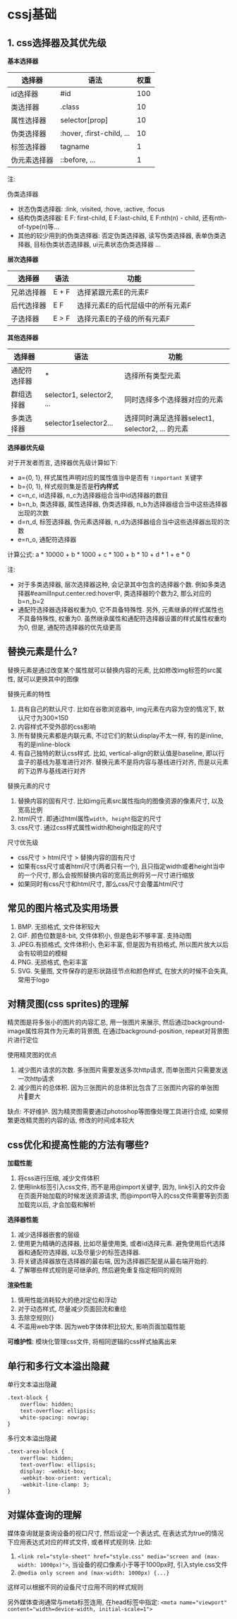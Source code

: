# cssj基础

## 1. css选择器及其优先级

**基本选择器**

| 选择器  | 语法   | 权重   |
|-------------- | -------------- | -------------- |
|  id选择器   | #id| 100  |
| 类选择器 | .class | 10 |
| 属性选择器 | selector[prop] | 10 |
| 伪类选择器 | :hover, :first-child, ... | 10 |
| 标签选择器 | tagname | 1 |
| 伪元素选择器 | ::before, ... | 1 |

注: 

伪类选择器

- 状态伪类选择器: :link, :visited, :hove, :active, :focus 
- 结构伪类选择器: E F: first-child, E F:last-child, E F:nth(n) - child, 还有nth-of-type(n)等...
- 其他的较少用到的伪类选择器: 否定伪类选择器, 读写伪类选择器, 表单伪类选择器, 目标伪类状态选择器, ui元素状态伪类选择器 ...

**层次选择器**

| 选择器 | 语法 | 功能 | 
|--- |--- |--- | 
| 兄弟选择器 | E + F | 选择紧跟元素E的元素F
| 后代选择器 | E F | 选择元素E的后代层级中的所有元素F
| 子选择器 | E > F | 选择元素E的子级的所有元素F

**其他选择器**

| 选择器 | 语法 | 功能 |
|--- |--- |--- |
| 通配符选择器 | * | 选择所有类型元素 |
| 群组选择器 | selector1, selector2, ... | 同时选择多个选择器对应的元素 |
| 多类选择器 | selector1selector2... | 选择同时满足选择器select1, selector2, ... 的元素 |


**选择器优先级**

对于开发者而言, 选择器优先级计算如下:

- a={0, 1}, 样式属性声明对应的属性值当中是否有 `!important` 关键字
- b={0, 1}, 样式规则集是否是**行内样式**
- c=n_c, id选择器, n_c为选择器组合当中id选择器的数目
- b=n_b, 类选择器, 属性选择器, 伪类选择器, n_b为选择器组合当中这些选择器出现的次数
- d=n_d, 标签选择器, 伪元素选择器, n_d为选择器组合当中这些选择器出现的次数
- e=n_o, 通配符选择器

计算公式: a * 10000 + b * 1000 + c * 100 + b * 10 + d * 1 + e * 0

注: 
- 对于多类选择器, 层次选择器这种, 会记录其中包含的选择器个数. 例如多类选择器#eamilInput.center.red:hover中, 类选择器的个数为2, 那么对应的b=n_b=2
- 通配符选择器选择器权重为0, 它不具备特殊性. 另外, 元素继承的样式属性也不具备特殊性, 权重为0. 虽然继承属性和通配符选择器设置的样式属性权重均为0, 但是, 通配符选择器的优先级更高

## 替换元素是什么?

替换元素是通过改变某个属性就可以替换内容的元素, 比如修改img标签的src属性, 就可以更换其中的图像

替换元素的特性

1. 具有自己的默认尺寸. 比如在谷歌浏览器中, img元素在内容为空的情况下, 默认尺寸为300×150
2. 内容样式不受外部的css影响
3. 所有替换元素都是内联元素, 不过它们的默认display不太一样, 有的是inline, 有的是inline-block
4. 有自己独特的默认css样式. 比如, vertical-align的默认值是baseline, 即以行盒子的基线为基准进行对齐. 
   替换元素不是将内容与基线进行对齐, 而是以元素的下边界与基线进行对齐

替换元素的尺寸

1. 替换内容的固有尺寸. 比如img元素src属性指向的图像资源的像素尺寸, 以及宽高比例
2. html尺寸. 即通过html属性`width, height`指定的尺寸
3. css尺寸. 通过css样式属性width和height指定的尺寸

尺寸优先级

- css尺寸 > html尺寸 > 替换内容的固有尺寸
- 如果有css尺寸或者html尺寸(两者只有一个), 且只指定width或者height当中的一个尺寸, 那么会按照替换内容的宽高比例将另一尺寸进行缩放
- 如果同时有css尺寸和html尺寸, 那么css尺寸会覆盖html尺寸

## 常见的图片格式及实用场景

1. BMP. 无损格式, 文件体积较大
2. GIF. 颜色位数是8-bit, 文件体积小, 但是色彩不够丰富. 支持动图
3. JPEG.有损格式, 文件体积小, 色彩丰富, 但是因为有损格式, 所以图片放大以后会有较明显的模糊
4. PNG. 无损格式, 色彩丰富
5. SVG. 矢量图, 文件保存的是形状路径节点和颜色样式, 在放大的时候不会失真, 常用于logo

## 对精灵图(css sprites)的理解

精灵图是将多张小的图片的内容汇总, 用一张图片来展示, 然后通过background-image属性将其作为元素的背景图, 在通过background-position, repeat对背景图片进行定位

使用精灵图的优点

1. 减少图片请求的次数. 多张图片需要发送多次http请求, 而单张图片只需要发送一次http请求
2. 减少图片的总体积. 因为三张图片的总体积比包含了三张图片内容的单张图片要大

缺点: 不好维护. 因为精灵图需要通过photoshop等图像处理工具进行合成, 如果频繁更改精灵图的内容的话, 修改的时间成本较大

## css优化和提高性能的方法有哪些?

**加载性能**

1. 将css进行压缩, 减少文件体积
2. 使用link标签引入css文件, 而不是用@import关键字, 因为, link引入的文件会在页面开始加载的时候发送资源请求, 而@import导入的css文件需要等到页面加载完以后, 才会加载和解析 

**选择器性能**

1. 减少选择器嵌套的层级
2. 使用更为精确的选择器, 比如尽量使用类, 或者id选择元素. 避免使用后代选择器和通配符选择器, 以及尽量少的标签选择器.
3. 将关键选择器放在选择器的最右端, 因为选择器匹配是从最右端开始的.
4. 了解哪些样式规则是可继承的, 然后避免重复指定相同的规则

**渲染性能**

1. 慎用性能消耗较大的绝对定位和浮动
2. 对于动态样式, 尽量减少页面回流和重绘
3. 去除空规则{}
4. 不滥用web字体. 因为web字体体积比较大, 影响页面加载性能

**可维护性**: 模块化管理css文件, 将相同逻辑的css样式抽离出来

## 单行和多行文本溢出隐藏

单行文本溢出隐藏
```html
.text-block {
    overflow: hidden;
    text-overflow: ellipsis;
    white-spacing: nowrap;
}
```

多行文本溢出隐藏

```html
.text-area-block {
    overflow: hidden;
    text-overflow: ellipsis;
    display: -webkit-box;
    -webkit-box-orient: vertical;
    -webkit-line-clamp: 3;
}
```

## 对媒体查询的理解

媒体查询就是查询设备的视口尺寸, 然后设定一个表达式, 在表达式为true的情况下应用表达式对应的样式文件, 或者样式规则块. 比如:

1. `<link rel="style-sheet" href="style.css" media="screen and (max-width: 1000px)">`, 当设备的视口像素小于等于1000px时, 引入style.css文件
2. `@media only screen and (max-width: 1000px) {...}`

这样可以根据不同的设备尺寸应用不同的样式规则

另外媒体查询通常与meta标签连用, 在head标签中指定: `<meta name="viewport" content="width=device-width, initial-scale=1">`
